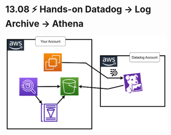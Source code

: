 # 13.08 ⚡ Hands-on Datadog -> Log Archive -> Athena

![](../imgs/2f59d23a413f4e28925b8b1e684e0687.png)
